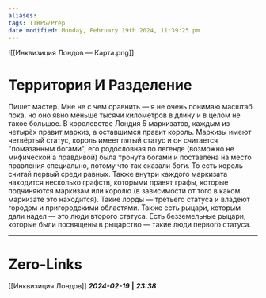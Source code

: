 ```yaml
---
aliases: 
tags: TTRPG/Prep
date modified: Monday, February 19th 2024, 11:39:25 pm
---
```

![[Инквизиция Лондов — Карта.png]]

# Территория И Разделение
Пишет мастер. Мне не с чем сравнить — я не очень понимаю масштаб пока, но оно явно меньше тысячи километров в длину и в целом не такое большое. В королевстве Лондия 5 маркизатов, каждым из четырёх правит маркиз, а оставшимся правит король. Маркизы имеют четвёртый статус, король имеет пятый статус и он считается "помазанным богами", его родословная по легенде (возможно не мифической а правдивой) была тронута богами и поставлена на место правления специально, потому что так сказали боги. То есть король считай первый среди равных. Также внутри каждого маркизата находится несколько графств, которыми правят графы, которые подчиняются маркизам или королю (в зависимости от того в каком маркизате это находится). Такие лорды — третьего статуса и владеют городом и пригородскими областями. Также есть рыцари, которым дали надел — это люди второго статуса. Есть безземельные рыцари, которые были посвящены в рыцарство — такие люди первого статуса. 

___
# Zero-Links
[[Инквизиция Лондов]]
***2024-02-19*** **|** ***23:38***
